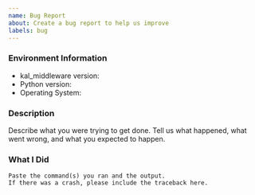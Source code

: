 ```yaml
---
name: Bug Report
about: Create a bug report to help us improve
labels: bug
---
```


<!-- Please search existing issues to avoid creating duplicates. -->

### Environment Information

-   kal_middleware version:
-   Python version:
-   Operating System:

### Description

Describe what you were trying to get done.
Tell us what happened, what went wrong, and what you expected to happen.

### What I Did

```
Paste the command(s) you ran and the output.
If there was a crash, please include the traceback here.
```
